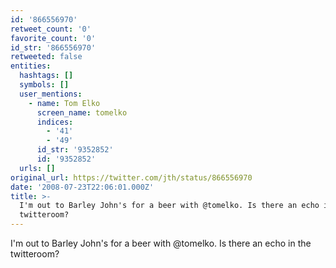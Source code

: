 ```yaml
---
id: '866556970'
retweet_count: '0'
favorite_count: '0'
id_str: '866556970'
retweeted: false
entities:
  hashtags: []
  symbols: []
  user_mentions:
    - name: Tom Elko
      screen_name: tomelko
      indices:
        - '41'
        - '49'
      id_str: '9352852'
      id: '9352852'
  urls: []
original_url: https://twitter.com/jth/status/866556970
date: '2008-07-23T22:06:01.000Z'
title: >-
  I'm out to Barley John's for a beer with @tomelko. Is there an echo in the
  twitteroom?
---
```


I'm out to Barley John's for a beer with @tomelko. Is there an echo in the twitteroom?